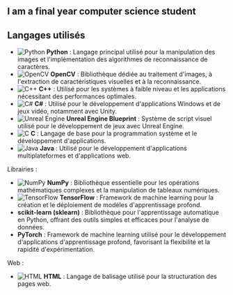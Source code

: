 ## I am a final year computer science student
<!--
![Python](https://img.shields.io/badge/Python-3.9-blue?style=for-the-badge&logo=python&logoColor=white)
![NumPy](https://img.shields.io/badge/NumPy-1.21.0-blue?style=for-the-badge&logo=numpy)
![OpenCV](https://img.shields.io/badge/OpenCV-4.5.1-green?style=for-the-badge&logo=opencv&logoColor=white) 

Le projet utilise principalement les langages et bibliothèques suivants : -->

## Langages utilisés

- ![Python](https://img.icons8.com/color/48/000000/python.png) **Python** : Langage principal utilisé pour la manipulation des images et l'implémentation des algorithmes de reconnaissance de caractères.
- ![OpenCV](https://img.icons8.com/color/48/000000/opencv.png) **OpenCV** : Bibliothèque dédiée au traitement d'images, à l'extraction de caractéristiques visuelles et à la reconnaissance.
- ![C++](https://img.icons8.com/color/48/000000/c-plus-plus-logo.png) **C++** : Utilisé pour les systèmes à faible niveau et les applications nécessitant des performances optimales.
- ![C#](https://img.icons8.com/color/48/000000/c-sharp-logo.png) **C#** : Utilisé pour le développement d'applications Windows et de jeux vidéo, notamment avec Unity.
- ![Unreal Engine](https://img.icons8.com/color/48/000000/unreal-engine.png) **Unreal Engine Blueprint** : Système de script visuel utilisé pour le développement de jeux avec Unreal Engine.
- ![C](https://img.icons8.com/color/48/000000/c-programming.png) **C** : Langage de base pour la programmation système et le développement d'applications.
- ![Java](https://img.icons8.com/color/48/000000/java-coffee-cup-logo.png) **Java** : Utilisé pour le développement d'applications multiplateformes et d'applications web.

Librairies :

- ![NumPy](https://img.icons8.com/color/48/000000/numpy.png) **NumPy** : Bibliothèque essentielle pour les opérations mathématiques complexes et la manipulation de tableaux numériques.
- ![TensorFlow](https://img.icons8.com/color/48/000000/tensorflow.png) **TensorFlow** : Framework de machine learning pour la création et le déploiement de modèles d'apprentissage profond.
- **scikit-learn (sklearn)** : Bibliothèque pour l'apprentissage automatique en Python, offrant des outils simples et efficaces pour l'analyse de données.
- **PyTorch** : Framework de machine learning utilisé pour le développement d'applications d'apprentissage profond, favorisant la flexibilité et la rapidité d'expérimentation.

Web :

- ![HTML](https://img.icons8.com/color/48/000000/html-5.png) **HTML** : Langage de balisage utilisé pour la structuration des pages web.

<!--
### Répartition des langages

![Top Langages](https://github-readme-stats.vercel.app/api/top-langs/?username=zatmax&layout=compact)--!>

